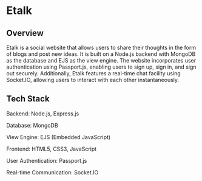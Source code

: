 # Etalk 
## Overview
Etalk is a social website that allows users to share their thoughts in the form of blogs and post new ideas. It is built on a Node.js backend with MongoDB as the database and EJS as the view engine. The website incorporates user authentication using Passport.js, enabling users to sign up, sign in, and sign out securely. Additionally, Etalk features a real-time chat facility using Socket.IO, allowing users to interact with each other instantaneously.

## Tech Stack
Backend: Node.js, Express.js

Database: MongoDB

View Engine: EJS (Embedded JavaScript)

Frontend: HTML5, CSS3, JavaScript

User Authentication: Passport.js

Real-time Communication: Socket.IO



